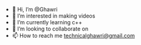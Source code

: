 - 👋 Hi, I’m @Ghawri
- 👀 I’m interested in making videos
- 🌱 I’m currently learning c++
- 💞️ I’m looking to collaborate on 
- 📫 How to reach me technicalghawri@gmail.com

<!---
Ghawri/Ghawri is a ✨ special ✨ repository because its `README.md` (this file) appears on your GitHub profile.
You can click the Preview link to take a look at your changes.
--->
